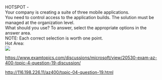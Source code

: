 HOTSPOT -<br/>Your company is creating a suite of three mobile applications.<br/>You need to control access to the application builds. The solution must be managed at the organization level.<br/>What should you use? To answer, select the appropriate options in the answer area.<br/>NOTE: Each correct selection is worth one point.<br/>Hot Area:<br/><img src="https://www.examtopics.com/assets/media/exam-media/04257/0015400001.png" class="in-exam-image"/><br/><p><a href="https://www.examtopics.com/discussions/microsoft/view/20530-exam-az-400-topic-4-question-19-discussion/">https://www.examtopics.com/discussions/microsoft/view/20530-exam-az-400-topic-4-question-19-discussion/</a></p><p><a href="http://116.198.226.11/az400/topic-04-question-19.html">http://116.198.226.11/az400/topic-04-question-19.html</a></p><script src="https://giscus.app/client.js"                    data-repo="azsamples/az204"                    data-repo-id="R_kgDOMRXzDQ"                    data-category="General"                    data-category-id="DIC_kwDOMRXzDc4Cgi27"                    data-mapping="pathname"                    data-strict="0"                    data-reactions-enabled="0"                    data-emit-metadata="0"                    data-input-position="bottom"                    data-theme="preferred_color_scheme"                    data-lang="en"                    crossorigin="anonymous"                    async>                    </script>